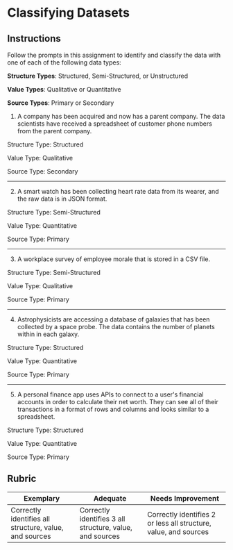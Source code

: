 # Classifying Datasets

## Instructions

Follow the prompts in this assignment to identify and classify the data with one of each of the following data types:

**Structure Types**: Structured, Semi-Structured, or Unstructured

**Value Types**: Qualitative or Quantitative 

**Source Types**: Primary or Secondary

1. A company has been acquired and now has a parent company. The data scientists have received a spreadsheet of customer phone numbers from the parent company. 

Structure Type: Structured

Value Type: Qualitative

Source Type: Secondary

---

2. A smart watch has been collecting heart rate data from its wearer, and the raw data is in JSON format.

Structure Type: Semi-Structured

Value Type: Quantitative

Source Type: Primary

---

3. A workplace survey of employee morale that is stored in a CSV file. 

Structure Type: Semi-Structured

Value Type: Qualitative

Source Type: Primary

---

4. Astrophysicists are accessing a database of galaxies that has been collected by a space probe. The data contains the number of planets within in each galaxy.

Structure Type: Structured

Value Type: Quantitative

Source Type: Primary

---

5. A personal finance app uses APIs to connect to a user's financial accounts in order to calculate their net worth. They can see all of their transactions in a format of rows and columns and looks similar to a spreadsheet.

Structure Type: Structured

Value Type: Quantitative

Source Type: Primary

## Rubric

Exemplary | Adequate | Needs Improvement
--- | --- | -- |
Correctly identifies all structure, value, and sources |Correctly identifies 3 all structure, value, and sources|Correctly identifies 2 or less all structure, value, and sources|
